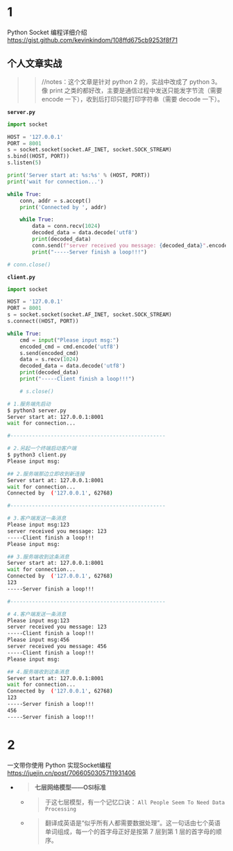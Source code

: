 
# 1

Python Socket 编程详细介绍 https://gist.github.com/kevinkindom/108ffd675cb9253f8f71

## 个人文章实战
>> //notes：这个文章是针对 python 2 的，实战中改成了 python 3。像 print 之类的都好改，主要是通信过程中发送只能发字节流（需要 encode 一下），收到后打印只能打印字符串（需要 decode 一下）。

**`server.py`**
```py
import socket

HOST = '127.0.0.1'
PORT = 8001
s = socket.socket(socket.AF_INET, socket.SOCK_STREAM)
s.bind((HOST, PORT))
s.listen(5)

print('Server start at: %s:%s' % (HOST, PORT))
print('wait for connection...')

while True:
    conn, addr = s.accept()
    print('Connected by ', addr)

    while True:
        data = conn.recv(1024)
        decoded_data = data.decode('utf8')
        print(decoded_data)
        conn.send(f"server received you message: {decoded_data}".encode('utf8'))
        print("-----Server finish a loop!!!")

# conn.close()
```

**`client.py`**
```py
import socket

HOST = '127.0.0.1'
PORT = 8001
s = socket.socket(socket.AF_INET, socket.SOCK_STREAM)
s.connect((HOST, PORT))

while True:
    cmd = input("Please input msg:")
    encoded_cmd = cmd.encode('utf8')
    s.send(encoded_cmd)
    data = s.recv(1024)
    decoded_data = data.decode('utf8')
    print(decoded_data)
    print("-----Client finish a loop!!!")

    # s.close()
```

```sh
# 1.服务端先启动
$ python3 server.py 
Server start at: 127.0.0.1:8001
wait for connection...

#--------------------------------------------------

# 2.另起一个终端启动客户端
$ python3 client.py 
Please input msg:

## 2.服务端那边立即收到新连接
Server start at: 127.0.0.1:8001
wait for connection...
Connected by  ('127.0.0.1', 62768)

#--------------------------------------------------

# 3.客户端发送一条消息
Please input msg:123
server received you message: 123
-----Client finish a loop!!!
Please input msg:

## 3.服务端收到这条消息
Server start at: 127.0.0.1:8001
wait for connection...
Connected by  ('127.0.0.1', 62768)
123
-----Server finish a loop!!!

#--------------------------------------------------

# 4.客户端发送一条消息
Please input msg:123
server received you message: 123
-----Client finish a loop!!!
Please input msg:456
server received you message: 456
-----Client finish a loop!!!
Please input msg:

## 4.服务端收到这条消息
Server start at: 127.0.0.1:8001
wait for connection...
Connected by  ('127.0.0.1', 62768)
123
-----Server finish a loop!!!
456
-----Server finish a loop!!!
```

# 2

一文带你使用 Python 实现Socket编程 https://juejin.cn/post/7066050305711931406
- > **七层网络模型——OSI标准**
  * > 于这七层模型，有一个记忆口诀： `All People Seem To Need Data Processing`
  * > 翻译成英语是“似乎所有人都需要数据处理”。这一句话由七个英语单词组成，每一个的首字母正好是按第 7 层到第 1 层的首字母的顺序。
